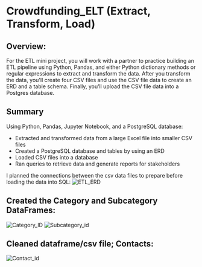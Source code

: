 # Crowdfunding_ELT (Extract, Transform, Load)
## Overview:
For the ETL mini project, you will work with a partner to practice building an ETL pipeline using Python, Pandas, and either Python dictionary methods or regular expressions to extract and transform the data. After you transform the data, you'll create four CSV files and use the CSV file data to create an ERD and a table schema. Finally, you’ll upload the CSV file data into a Postgres database.

## Summary
Using Python, Pandas, Jupyter Notebook, and a PostgreSQL database:

  - Extracted and transformed data from a large Excel file into smaller CSV files
  - Created a PostgreSQL database and tables by using an ERD
  - Loaded CSV files into a database
  - Ran queries to retrieve data and generate reports for stakeholders

I planned the connections between the csv data files to prepare before loading the data into SQL:
![ETL_ERD](https://user-images.githubusercontent.com/116124181/214701948-d9901b41-fd04-4ac4-83e3-1bc259453704.png)

## Created the Category and Subcategory DataFrames:

![Category_ID](https://user-images.githubusercontent.com/116124181/214704370-90cf3f57-4a77-4f74-8675-cf7bb765b240.png)
![Subcategory_id](https://user-images.githubusercontent.com/116124181/214704373-cf064028-449f-4e52-a003-9203c1dc8261.png)

## Cleaned dataframe/csv file; Contacts:
![Contact_id](https://user-images.githubusercontent.com/116124181/214707197-62a02d13-2105-41ea-a111-f8d63c6170f3.png)
